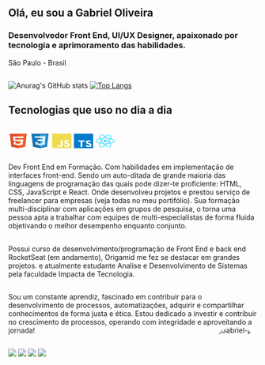 ## Olá, eu sou a Gabriel Oliveira
### Desenvolvedor Front End, UI/UX Designer, apaixonado por tecnologia e aprimoramento das habilidades.
São Paulo - Brasil
##

![Anurag's GitHub stats](https://github-readme-stats.vercel.app/api?username=gabriel-sil&show_icons=true&theme=radical)
[![Top Langs](https://github-readme-stats.vercel.app/api/top-langs/?username=gabriel-sil)](https://github.com/gabriel-sil/github-readme-stats)
## Tecnologias que uso no dia a dia
<div style="display: inline_block"><br>
   <img align="center" alt="Gabriel-HTML" height="30" width="40" src="https://raw.githubusercontent.com/devicons/devicon/master/icons/html5/html5-original.svg">
  <img align="center" alt="Gabriel-CSS" height="30" width="40" src="https://raw.githubusercontent.com/devicons/devicon/master/icons/css3/css3-original.svg">
  <img align="center" alt="Gabriel-Js" height="30" width="40" src="https://raw.githubusercontent.com/devicons/devicon/master/icons/javascript/javascript-plain.svg">
  <img align="center" alt="Gabriel-Ts" height="30" width="40" src="https://raw.githubusercontent.com/devicons/devicon/master/icons/typescript/typescript-plain.svg">
  <img align="center" alt="Gabriel-React" height="30" width="40" src="https://raw.githubusercontent.com/devicons/devicon/master/icons/react/react-original.svg">
</div>

##

Dev Front End em Formação. Com habilidades em implementação de interfaces front-end. Sendo um auto-ditada de grande maioria das linguagens de programação das quais pode dizer-te proficiente: HTML, CSS, JavaScript e React. Onde desenvolveu projetos e prestou serviço de freelancer para empresas (veja todas no meu portifólio). Sua formação multi-disciplinar com aplicações em grupos de pesquisa, o torna uma pessoa apta a trabalhar com equipes de multi-especialistas de forma fluida objetivando o melhor desempenho enquanto conjunto. 
##
Possui curso de desenvolvimento/programação de Front End e back end RocketSeat (em andamento), Origamid me fez se destacar em grandes projetos. e atualmente estudante Analise e Desenvolvimento de Sistemas pela faculdade Impacta de Tecnologia.
##
Sou um constante aprendiz, fascinado em contribuir para o desenvolvimento de processos, automatizações, adquirir e compartilhar conhecimentos de forma justa e ética. Estou dedicado a investir e contribuir no crescimento de processos, operando com integridade e aproveitando a jornada!
     <img align="right" alt="Gabriel-pic" height="150" style="border-radius:50px;" src="https://media.licdn.com/dms/image/D4D03AQE4JAYpU9os3A/profile-displayphoto-shrink_400_400/0/1675804459247?e=1681344000&v=beta&t=0mtlY5Ut_jvoGcDZqWdGWH1aztF5EmZbbXnk_BmNVuc">

  
  ##
 
<div> 
  <a href="https://instagram.com/_gabrielsil" target="_blank"><img src="https://img.shields.io/badge/-Instagram-%23E4405F?style=for-the-badge&logo=instagram&logoColor=white" target="_blank"></a>
  <a href = "mailto:gabrielsilva2@outlook.pt"><img src="https://img.shields.io/badge/-Gmail-%23333?style=for-the-badge&logo=gmail&logoColor=white" target="_blank"></a>
  <a href="https://www.linkedin.com/in/gabriel1512" target="_blank"><img src="https://img.shields.io/badge/-LinkedIn-%230077B5?style=for-the-badge&logo=linkedin&logoColor=white" target="_blank"></a> 
  <a href="https://gaoliveira.dev/index.html" target="_blank"><img src="https://img.shields.io/badge/website-000000?style=for-the-badge&logo=About.me&logoColor=white" target="_blank"></a> 

</div>
